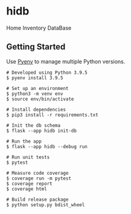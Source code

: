 # hidb

Home Inventory DataBase

## Getting Started

Use [Pyenv](https://github.com/pyenv/pyenv) to manage multiple Python versions.

```shell
# Developed using Python 3.9.5
$ pyenv install 3.9.5

# Set up an environment
$ python3 -m venv env
$ source env/bin/activate

# Install dependencies
$ pip3 install -r requirements.txt

# Init the db schema
$ flask --app hidb init-db

# Run the app
$ flask --app hidb --debug run

# Run unit tests
$ pytest

# Measure code coverage
$ coverage run -m pytest
$ coverage report
$ coverage html

# Build release package
$ python setup.py bdist_wheel

```
